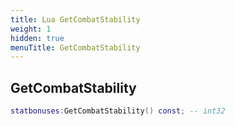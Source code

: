 ```yaml
---
title: Lua GetCombatStability
weight: 1
hidden: true
menuTitle: GetCombatStability
---
```

## GetCombatStability
```lua
statbonuses:GetCombatStability() const; -- int32
```